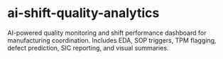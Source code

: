 # ai-shift-quality-analytics
AI-powered quality monitoring and shift performance dashboard for manufacturing coordination. Includes EDA, SOP triggers, TPM flagging, defect prediction, SIC reporting, and visual summaries.
